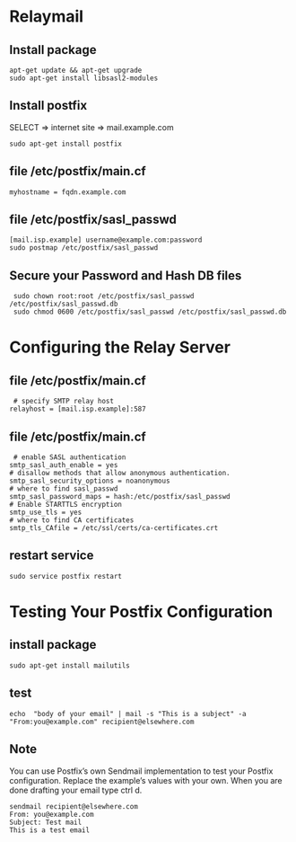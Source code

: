 # Relaymail

## Install package
````
apt-get update && apt-get upgrade
sudo apt-get install libsasl2-modules
````
 
## Install postfix

SELECT => internet site => mail.example.com 

````
sudo apt-get install postfix
````
 
 
## file /etc/postfix/main.cf
````
myhostname = fqdn.example.com
````
 
 
## file /etc/postfix/sasl_passwd
````
[mail.isp.example] username@example.com:password
sudo postmap /etc/postfix/sasl_passwd
````
 
 
 ## Secure your Password and Hash DB files
````
 sudo chown root:root /etc/postfix/sasl_passwd /etc/postfix/sasl_passwd.db
 sudo chmod 0600 /etc/postfix/sasl_passwd /etc/postfix/sasl_passwd.db
````
 
 # Configuring the Relay Server
 
 ## file /etc/postfix/main.cf
````
 # specify SMTP relay host
relayhost = [mail.isp.example]:587
````
 
 
 ## file /etc/postfix/main.cf
 
````
 # enable SASL authentication
smtp_sasl_auth_enable = yes
# disallow methods that allow anonymous authentication.
smtp_sasl_security_options = noanonymous
# where to find sasl_passwd
smtp_sasl_password_maps = hash:/etc/postfix/sasl_passwd
# Enable STARTTLS encryption
smtp_use_tls = yes
# where to find CA certificates
smtp_tls_CAfile = /etc/ssl/certs/ca-certificates.crt
````
 
 
 ##  restart service
 
````
sudo service postfix restart
````
 
 # Testing Your Postfix Configuration
 
 ## install package
````
sudo apt-get install mailutils
````
 
 
 ## test
````
echo  "body of your email" | mail -s "This is a subject" -a "From:you@example.com" recipient@elsewhere.com
````
 
 
## Note

You can use Postfix’s own Sendmail implementation to test your Postfix configuration. Replace the example’s values with your own. When you are done drafting your email type ctrl d.

````
sendmail recipient@elsewhere.com
From: you@example.com
Subject: Test mail
This is a test email
````
 
 
 
